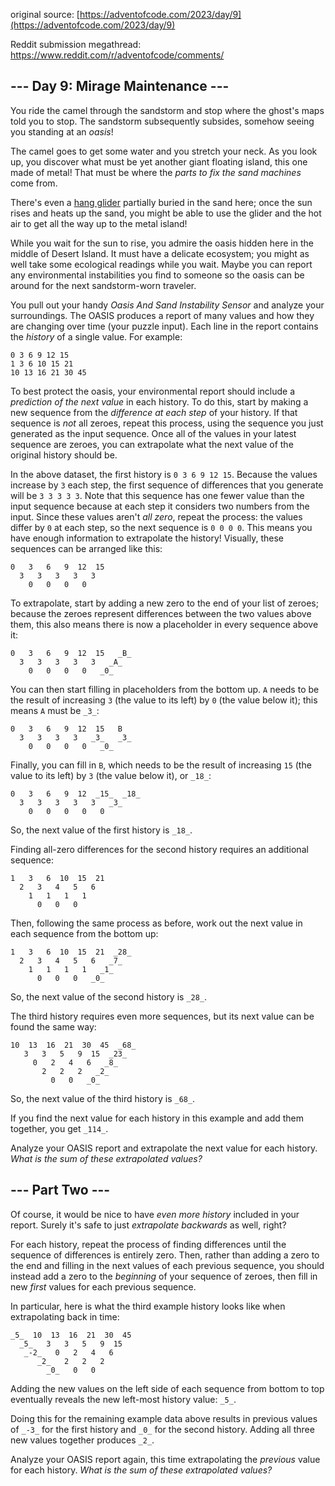 original source: [https://adventofcode.com/2023/day/9](https://adventofcode.com/2023/day/9)

Reddit submission megathread: https://www.reddit.com/r/adventofcode/comments/
## --- Day 9: Mirage Maintenance ---
You ride the camel through the sandstorm and stop where the ghost's maps told you to stop. The sandstorm subsequently subsides, somehow seeing you standing at an _oasis_!

The camel goes to get some water and you stretch your neck. As you look up, you discover what must be yet another giant floating island, this one made of metal! That must be where the _parts to fix the sand machines_ come from.

There's even a [hang glider](https://en.wikipedia.org/wiki/Hang_gliding) partially buried in the sand here; once the sun rises and heats up the sand, you might be able to use the glider and the hot air to get all the way up to the metal island!

While you wait for the sun to rise, you admire the oasis hidden here in the middle of Desert Island. It must have a delicate ecosystem; you might as well take some ecological readings while you wait. Maybe you can report any environmental instabilities you find to someone so the oasis can be around for the next sandstorm-worn traveler.

You pull out your handy _Oasis And Sand Instability Sensor_ and analyze your surroundings. The OASIS produces a report of many values and how they are changing over time (your puzzle input). Each line in the report contains the _history_ of a single value. For example:

```
0 3 6 9 12 15
1 3 6 10 15 21
10 13 16 21 30 45
```

To best protect the oasis, your environmental report should include a _prediction of the next value_ in each history. To do this, start by making a new sequence from the _difference at each step_ of your history. If that sequence is _not_ all zeroes, repeat this process, using the sequence you just generated as the input sequence. Once all of the values in your latest sequence are zeroes, you can extrapolate what the next value of the original history should be.

In the above dataset, the first history is `0 3 6 9 12 15`. Because the values increase by `3` each step, the first sequence of differences that you generate will be `3 3 3 3 3`. Note that this sequence has one fewer value than the input sequence because at each step it considers two numbers from the input. Since these values aren't _all zero_, repeat the process: the values differ by `0` at each step, so the next sequence is `0 0 0 0`. This means you have enough information to extrapolate the history! Visually, these sequences can be arranged like this:

```
0   3   6   9  12  15
  3   3   3   3   3
    0   0   0   0
```

To extrapolate, start by adding a new zero to the end of your list of zeroes; because the zeroes represent differences between the two values above them, this also means there is now a placeholder in every sequence above it:


```
0   3   6   9  12  15   _B_
  3   3   3   3   3   _A_
    0   0   0   0   _0_
```

You can then start filling in placeholders from the bottom up. `A` needs to be the result of increasing `3` (the value to its left) by `0` (the value below it); this means `A` must be `_3_`:

```
0   3   6   9  12  15   B
  3   3   3   3   _3_   _3_
    0   0   0   0   _0_
```

Finally, you can fill in `B`, which needs to be the result of increasing `15` (the value to its left) by `3` (the value below it), or `_18_`:

```
0   3   6   9  12  _15_  _18_
  3   3   3   3   3   _3_
    0   0   0   0   0
```

So, the next value of the first history is `_18_`.

Finding all-zero differences for the second history requires an additional sequence:

```
1   3   6  10  15  21
  2   3   4   5   6
    1   1   1   1
      0   0   0
```

Then, following the same process as before, work out the next value in each sequence from the bottom up:

```
1   3   6  10  15  21  _28_
  2   3   4   5   6   _7_
    1   1   1   1   _1_
      0   0   0   _0_
```

So, the next value of the second history is `_28_`.

The third history requires even more sequences, but its next value can be found the same way:

```
10  13  16  21  30  45  _68_
   3   3   5   9  15  _23_
     0   2   4   6   _8_
       2   2   2   _2_
         0   0   _0_
```

So, the next value of the third history is `_68_`.

If you find the next value for each history in this example and add them together, you get `_114_`.

Analyze your OASIS report and extrapolate the next value for each history. _What is the sum of these extrapolated values?_


## --- Part Two ---
Of course, it would be nice to have _even more history_ included in your report. Surely it's safe to just _extrapolate backwards_ as well, right?

For each history, repeat the process of finding differences until the sequence of differences is entirely zero. Then, rather than adding a zero to the end and filling in the next values of each previous sequence, you should instead add a zero to the _beginning_ of your sequence of zeroes, then fill in new _first_ values for each previous sequence.

In particular, here is what the third example history looks like when extrapolating back in time:

```
_5_  10  13  16  21  30  45
  _5_   3   3   5   9  15
   _-2_   0   2   4   6
      _2_   2   2   2
        _0_   0   0
```

Adding the new values on the left side of each sequence from bottom to top eventually reveals the new left-most history value: `_5_`.

Doing this for the remaining example data above results in previous values of `_-3_` for the first history and `_0_` for the second history. Adding all three new values together produces `_2_`.

Analyze your OASIS report again, this time extrapolating the _previous_ value for each history. _What is the sum of these extrapolated values?_


